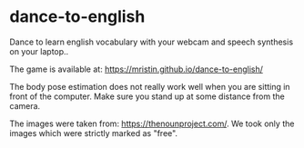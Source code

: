 # dance-to-english
Dance to learn english vocabulary with your webcam and speech synthesis on your laptop..

The game is available at:
https://mristin.github.io/dance-to-english/

The body pose estimation does not really work well when you are sitting in front of the computer.
Make sure you stand up at some distance from the camera.

The images were taken from: https://thenounproject.com/.
We took only the images which were strictly marked as "free".
